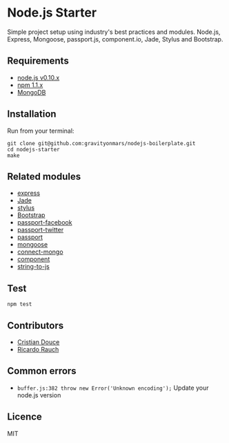 # Node.js Starter
Simple project setup using industry's best practices and modules. 
Node.js, Express, Mongoose, passport.js, component.io, Jade, Stylus and Bootstrap.

## Requirements
* [node.js v0.10.x](http://nodejs.org/download/)
* [npm 1.1.x](http://npm.org)
* [MongoDB](http://docs.mongodb.org/manual/installation/)

## Installation

Run from your terminal:

    git clone git@github.com:gravityonmars/nodejs-boilerplate.git
    cd nodejs-starter
    make 

## Related modules
* [express]() 
* [Jade]()
* [stylus]()
* [Bootstrap]()
* [passport-facebook]()
* [passport-twitter]()
* [passport]()
* [mongoose]()
* [connect-mongo]()
* [component]()
* [string-to-js]()


## Test

    npm test

## Contributors
* [Cristian Douce](http://twitter.com/cristiandouce)
* [Ricardo Rauch](http://twitter.com/gravityonmars)

## Common errors
* `buffer.js:382 throw new Error('Unknown encoding');`
  Update your node.js version

## Licence 
MIT
